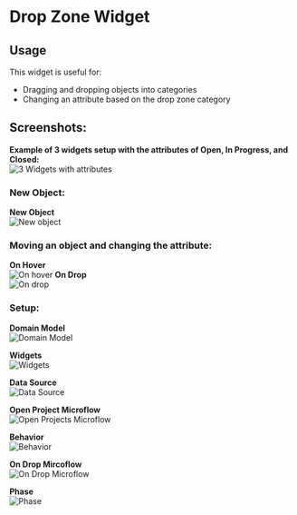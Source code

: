 # Drop Zone Widget

## Usage

This widget is useful for:

 * Dragging and dropping objects into categories
 * Changing an attribute based on the drop zone category



## Screenshots:
**Example of 3 widgets setup with the attributes of Open, In Progress, and Closed:**  
![3 Widgets with attributes](https://github.com/andylushman/DropZone-Widget/blob/master/src/Screenshots/3Widgets.PNG)

### New Object:
**New Object**  
![New object](https://github.com/andylushman/DropZone-Widget/blob/master/src/Screenshots/NewObject.PNG)

### Moving an object and changing the attribute:
**On Hover**  
![On hover](https://github.com/andylushman/DropZone-Widget/blob/master/src/Screenshots/OnHover.PNG)
**On Drop**  
![On drop](https://github.com/andylushman/DropZone-Widget/blob/master/src/Screenshots/OnDrop.PNG)


### Setup:
**Domain Model**  
![Domain Model](https://github.com/andylushman/DropZone-Widget/blob/master/src/Screenshots/DomainModel.PNG)

**Widgets**  
![Widgets](https://github.com/andylushman/DropZone-Widget/blob/master/src/Screenshots/Widgets.PNG)

**Data Source**  
![Data Source](https://github.com/andylushman/DropZone-Widget/blob/master/src/Screenshots/DataSource.PNG)

**Open Project Microflow**  
![Open Projects Microflow](https://github.com/andylushman/DropZone-Widget/blob/master/src/Screenshots/OpenProjectsMF.PNG)

**Behavior**  
![Behavior](https://github.com/andylushman/DropZone-Widget/blob/master/src/Screenshots/Behavior.PNG)

**On Drop Mircoflow**  
![On Drop Microflow](https://github.com/andylushman/DropZone-Widget/blob/master/src/Screenshots/OnDropMF.PNG)

**Phase**  
![Phase](https://github.com/andylushman/DropZone-Widget/blob/master/src/Screenshots/Phase.PNG)
